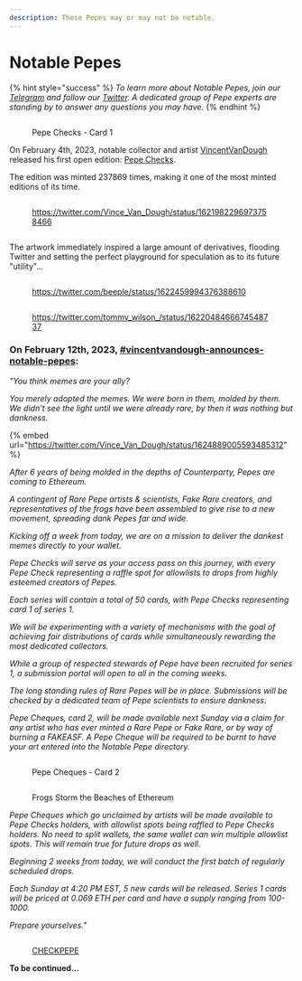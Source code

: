```yaml
---
description: These Pepes may or may not be notable.
---
```


# Notable Pepes

{% hint style="success" %}
_To learn more about Notable Pepes, join our_ [_Telegram_](https://t.me/notablepepes) _and follow our_ [_Twitter_](https://twitter.com/notablepepes)_. A dedicated group of Pepe experts are standing by to answer any questions you may have._
{% endhint %}

<figure><img src="../../.gitbook/assets/Notable Pepe Checks.jpeg" alt=""><figcaption><p>Pepe Checks - Card 1</p></figcaption></figure>

On February 4th, 2023, notable collector and artist [VincentVanDough](https://twitter.com/Vince\_Van\_Dough) released his first open edition: [Pepe Checks](https://app.manifold.xyz/c/pepechecks).

The edition was minted 237869 times, making it one of the most minted editions of its time.&#x20;

<div>

<figure><img src="../../.gitbook/assets/Pepe Checks.jpeg" alt=""><figcaption><p><a href="https://twitter.com/Vince_Van_Dough/status/1621982296973758466">https://twitter.com/Vince_Van_Dough/status/1621982296973758466</a></p></figcaption></figure>

 

<figure><img src="../../.gitbook/assets/Screenshot 2023-02-14 at 7.48.55 PM.png" alt=""><figcaption></figcaption></figure>

</div>

The artwork immediately inspired a large amount of derivatives, flooding Twitter and setting the perfect playground for speculation as to its future "utility"...

<div>

<figure><img src="../../.gitbook/assets/Screenshot 2023-02-14 at 7.38.12 PM.png" alt=""><figcaption><p><a href="https://twitter.com/beeple/status/1622459994376388610">https://twitter.com/beeple/status/1622459994376388610</a></p></figcaption></figure>

 

<figure><img src="../../.gitbook/assets/Screenshot 2023-02-14 at 7.51.25 PM copy.jpg" alt=""><figcaption><p><a href="https://twitter.com/tommy_wilson_/status/1622048466674548737?s=20&#x26;t=XuFeTMsFdvgkczPuArDw9Q">https://twitter.com/tommy_wilson_/status/1622048466674548737</a></p></figcaption></figure>

</div>

### On February 12th, 2023, [#vincentvandough-announces-notable-pepes](../../pepe-news-outlet/#vincentvandough-announces-notable-pepes "mention"): &#x20;

_"You think memes are your ally?_

_You merely adopted the memes. We were born in them, molded by them. We didn’t see the light until we were already rare, by then it was nothing but dankness._

{% embed url="https://twitter.com/Vince_Van_Dough/status/1624889005593485312" %}

_After 6 years of being molded in the depths of Counterparty, Pepes are coming to Ethereum._

_A contingent of Rare Pepe artists & scientists, Fake Rare creators, and representatives of the frogs have been assembled to give rise to a new movement, spreading dank Pepes far and wide._

_Kicking off a week from today, we are on a mission to deliver the dankest memes directly to your wallet._

_Pepe Checks will serve as your access pass on this journey, with every Pepe Check representing a raffle spot for allowlists to drops from highly esteemed creators of Pepes._

_Each series will contain a total of 50 cards, with Pepe Checks representing card 1 of series 1._

_We will be experimenting with a variety of mechanisms with the goal of achieving fair distributions of cards while simultaneously rewarding the most dedicated collectors._

_While a group of respected stewards of Pepe have been recruited for series 1, a submission portal will open to all in the coming weeks._

_The long standing rules of Rare Pepes will be in place. Submissions will be checked by a dedicated team of Pepe scientists to ensure dankness._

_Pepe Cheques, card 2, will be made available next Sunday via a claim for any artist who has ever minted a Rare Pepe or Fake Rare, or by way of burning a FAKEASF. A Pepe Cheque will be required to be burnt to have your art entered into the Notable Pepe directory._

<div>

<figure><img src="../../.gitbook/assets/Pepe Cheques-3.jpeg" alt=""><figcaption><p>Pepe Cheques - Card 2</p></figcaption></figure>

 

<figure><img src="../../.gitbook/assets/The Daily - Notable Pepes.jpeg" alt=""><figcaption><p>Frogs Storm the Beaches of Ethereum</p></figcaption></figure>

</div>

_Pepe Cheques which go unclaimed by artists will be made available to Pepe Checks holders, with allowlist spots being raffled to Pepe Checks holders. No need to split wallets, the same wallet can win multiple allowlist spots. This will remain true for future drops as well._

_Beginning 2 weeks from today, we will conduct the first batch of regularly scheduled drops._

_Each Sunday at 4:20 PM EST, 5 new cards will be released. Series 1 cards will be priced at 0.069 ETH per card and have a supply ranging from 100-1000._

_Prepare yourselves."_

<figure><img src="../../.gitbook/assets/PEPECHECK.jpeg" alt=""><figcaption><p> <a href="https://pepe.wtf/asset/CHECKPEPE">CHECKPEPE</a>  </p></figcaption></figure>

**To be continued...**
